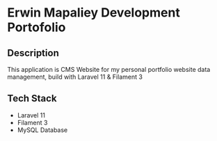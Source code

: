 # Erwin Mapaliey Development Portofolio #

## Description
This application is CMS Website for my personal portfolio website data management, build with Laravel 11 & Filament 3

## Tech Stack
* Laravel 11
* Filament 3
* MySQL Database